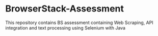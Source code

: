 # BrowserStack-Assessment
This repository contains BS assessment containing Web Scraping, API integration and text processing using Selenium with Java
